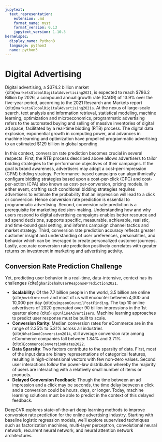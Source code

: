 ```yaml
---
jupytext:
  text_representation:
    extension: .md
    format_name: myst
    format_version: 0.13
    jupytext_version: 1.10.3
kernelspec:
  display_name: Python3
  language: python3
  name: python3
---
```

# Digital Advertising
Digital advertising, a \$374.2 billion market {cite}`marketsGlobalDigitalAdvertising2021`, is expected to reach \$786.2 Billion by 2026, a compound annual growth rate (CAGR) of 13.9% over the five-year period, according to the 2021 Research and Markets report {cite}`marketsGlobalDigitalAdvertising2021a`. At the nexus of large-scale search, text analysis and information retrieval, statistical modeling, machine learning, optimization and microeconomics, programmatic advertising refers to the automated buying and selling of massive inventories of digital ad space, facilitated by a real-time bidding (RTB) process. The digital data explosion, exponential growth in computing power, and advances in machine learning and optimization have propelled programmatic advertising to an estimated \$129 billion in global spending.

In this context, conversion rate prediction becomes crucial in several respects. First, the RTB process described above allows advertisers to tailor bidding strategies to the performance objectives of their campaigns. If the goal is brand awareness, advertisers may adopt a cost-per-impression (CPM) bidding strategy. Performance-based campaigns can algorithmically configure bidding strategies based upon a cost-per-click (CPC) and cost-per-action (CPA) also known as cost-per-conversion, pricing models. In either event, crafting such conditional bidding strategies requires advertisers to estimate the probability that an impression will lead to a click or conversion. Hence conversion rate prediction is essential to programmatic advertising. Second, conversion rate prediction is a prerequisite for marketing decision-making. Understanding how and why users respond to digital advertising campaigns enables better resource and ad spend decisions, supports specific, measurable, achievable, realistic, and time-bound goal setting, and informs campaign channel tactics and market strategy. Third, conversion rate prediction accuracy reflects greater customer insight and understanding of user preferences, personalities, and behavior which can be leveraged to create personalized customer journeys. Lastly, accurate conversion rate prediction positively correlates with greater returns on investment in marketing and advertising activity.

## Conversion Rate Prediction Challenge
Yet, predicting user behavior in a real-time, data-intensive, context has its challenges {cite}`gharibshahUserResponsePrediction2021`.

-	**Scalability**: Of the 7.7 billion people in the world, 3.5 billion are online {cite}`owidinternet` and most of us will encounter between 4,000 and 10,000 per day {cite}`simpsonCouncilPostFinding`. The top 10 online advertisers of 2020 generated over 90 billion impressions in the 1st quarter alone {cite}`TopOnlineAdvertisers`. Machine learning approaches to predict user response must be built to scale.
-	**Conversion Rarity**: Median conversion rates for eCommerce are in the range of 2.35% to 5.31% across all industries {cite}`WhatGoodConversion2014`, still average conversion rate among eCommerce companies fall between 1.84% and 3.71% {cite}`EcommerceConversionRates2022`.
-	**Data Sparsity**: Two factors contribute to the sparsity of data. First, most of the input data are binary representations of categorical features, resulting in high-dimensional vectors with few non-zero values. Second user interactions follow the power-law distribution whereby the majority of users are interacting with a relatively small number of items or products.
-	**Delayed Conversion Feedback**: Though the time between an ad impression and a click may be seconds, the time delay between a click and a conversion could be hours, days, or longer. Today, machine learning solutions must be able to predict in the context of this delayed feedback.

DeepCVR explores state-of-the-art deep learning methods to improve conversion rate prediction for the online advertising industry. Starting with baseline logistic regression models, we’ll explore supervised techniques such as factorization machines, multi-layer perceptron, convolutional neural network, recurrent neural network, and neural attention network architectures.

